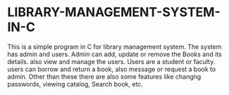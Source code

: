 # LIBRARY-MANAGEMENT-SYSTEM-IN-C
This is a simple program in C for library management system. The system has admin and users.
Admin can add, update or remove the Books and its details. also view and manage the users. 
Users are a student or faculty. users can borrow and return a book, also message or request a book to admin. 
Other than these there are also some features like changng passwords, viewing catalog, Search book, etc.
